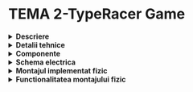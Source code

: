 # TEMA 2-TypeRacer Game

<details>
  <summary><b>Descriere</b></summary>

  ## 
-	In cadrul acestei teme am simulat un joc asemanator cu TypeRacer, acesta propanandu-si sa testeze viteza de tastatare si acuratetea scrierii unor cuvinte, avand diverse nivele de dificultate.
  


##
</details>

<details>
  <summary><b>Detalii tehnice</b></summary>
  
  ##
   LED RGB - Indicator de stare:

- În starea de repaus, LED-ul va avea culoarea albă.
  
- La apăsarea butonului de start, LED-ul va clipi timp de 3 secunde, indicând o numărătoare inversă până la începerea rundei.

- În timpul unei runde: LED-ul va fi verde dacă textul introdus este corect și va deveni roșu în caz de greșeală.


  Butonul Start/Stop:

- Modul de repaus: Dacă jocul este oprit, apăsarea butonului inițiază o nouă rundă după o numărătoare inversă de 3 secunde.

  
- În timpul unei runde: Dacă runda este activă, apăsarea butonului o va opri imediat.

  Butonul de dificultate:

- Butonul de dificultate controlează viteza cu care apar cuvintele și poate fi folosit doar în starea de repaus.

- La fiecare apăsare, dificultatea se schimbă ciclind între: (Easy, Medium, Hard).

- La schimbarea dificultății, se trimite un mesaj prin serial: “Easy/Medium/Hard mode on!”.


  Generarea cuvintelor:

- Se va crea un dicționar de cuvinte.
  
- În timpul unei runde, cuvintele vor fi afișate în terminal într-o ordine aleatorie.
  
- Dacă cuvântul curent a fost scris corect, un cuvânt nou va fi afișat imediat. Dacă nu, un nou cuvânt va apărea după intervalul de timp stabilit în funcție de dificultate.

  Flow
- Jocul este în repaus. LED-ul RGB are culoarea albă.

- Se alege dificultatea jocului folosind butonul de dificultate, iar în terminal va apărea “Easy/Medium/Hard mode on!”.

- Se apasă butonul de start/stop.

- LED-ul clipește timp de 3 secunde, iar în terminal se va afișa numărătoarea înversă: 3, 2, 1.

- LED-ul devine verde și încep să apară cuvinte de tastat.

- La tastarea corectă, următorul cuvânt apare imediat. Dacă nu se tasteaza cuvântul în timpul stabilit de dificultate, va apărea un nou cuvânt.

- O greșeală face LED-ul să devină roșu. Pentru a corecta cuvântul, se va folosi tasta BackSpace.

- Dupa 30 de secunde, runda se termină, iar în terminal se va afișa scorul: numărul total de cuvinte scrise corect.

- Jocul se poate opri oricând cu butonul de start/stop.

  ##
</details>


<details> 
  <summary><b>Componente</b></summary>
  
  ## 
  

 - Arduino UNO (ATmega328P microcontroller)

 - 1x LED RGB (pentru a semnaliza dacă cuvântul corect e scris greșit sau nu)

 - 2x Butoane (pentru start/stop rundă și pentru selectarea dificultății)

 - 5x Rezistoare (3x 220/330 ohm, 2x 1000 ohm)

 - Breadbord

 - Fire de legătură


  ##
</details>


<details>
  <summary> <b> Schema electrica </b> </summary>

  ## Schema electrica realizata in Wokwi
  
![tema_2_robotica](https://github.com/user-attachments/assets/aadf964f-98e6-4d83-af0d-7aaed243044e)


  ##
</details>


<details>
  <summary> <b> Montajul implementat fizic </b> </summary>
  
  ## 
![robotica_t2_1](https://github.com/user-attachments/assets/307d2967-c1e2-45db-a6d0-5d3412df277c)
![robotica_t2_2](https://github.com/user-attachments/assets/b5aedca7-1326-4a7b-ae49-ed78730d2e2a)
![robotica_t2_3](https://github.com/user-attachments/assets/32bde79d-aa3e-4cd3-abef-28735528bb72)



##
</details>


<details>
  <summary> <b> Functionalitatea montajului fizic </b> </summary>

  ## 

  https://www.youtube.com/shorts/bEbbpDkixU8
  
  
  ##
</details>
